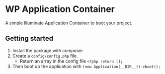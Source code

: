 # WP Application Container

A simple Illuminate Application Container to boot your project.

## Getting started

1. Install the package with composer
2. Create a `config/config.php` file.
   - Return an array in the config file `<?php return [];`
3. Then boot up the application with `(new Application(__DIR__))->boot();`
